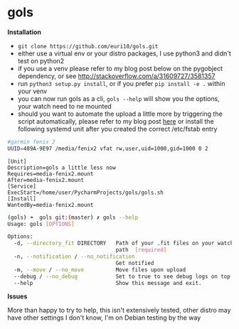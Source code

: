# gols

**Installation**

* `git clone https://github.com/euri10/gols.git`
* either use a virtual env or your distro packages, I use python3 and didn't test on python2
* if you use a venv please refer to my blog post below on the pygobject dependency, or see http://stackoverflow.com/a/31609727/3581357
* run `python3 setup.py install`, or if you prefer `pip install -e .` within your venv
* you can now run gols as a cli, `gols --help` will show you the options, your watch need to ne mounted
* should you want to automate the upload a little more by triggering the script automatically, please refer to my blog post [here](https://medium.com/@euri10/gols-garmin-on-linux-sucks-f1f065f7529a#.3htyjn6q8)
or install the following systemd unit after you created the correct /etc/fstab entry

```bash
#garmin fenix 2
UUID=489A-9E97 /media/fenix2 vfat rw,user,uid=1000,gid=1000 0 2
```
```systemd
[Unit]
Description=gols a little less now
Requires=media-fenix2.mount
After=media-fenix2.mount
[Service]
ExecStart=/home/user/PycharmProjects/gols/gols.sh
[Install]
WantedBy=media-fenix2.mount
```

```bash
(gols) ➜  gols git:(master) ✗ gols --help                          
Usage: gols [OPTIONS]

Options:
  -d, --directory_fit DIRECTORY   Path of your .fit files on your watch mount
                                  path  [required]
  -n, --notification / --no_notification
                                  Get notified
  -m, --move / --no_move          Move files upon upload
  --debug / --no_debug            Set to true to see debug logs on top of info
  --help                          Show this message and exit.
  ```
  
**Issues**

More than happy to try to help, this isn't extensively tested, other distro may have other settings I don't know, I'm on Debian testing by the way